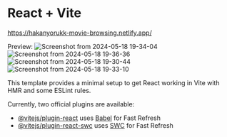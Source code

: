 # React + Vite

https://hakanyorukk-movie-browsing.netlify.app/

Preview:
![Screenshot from 2024-05-18 19-34-04](https://github.com/hakanyorukk/movie-browsing/assets/125490544/fb85330e-f464-43d8-9c33-da2dda19a898)
![Screenshot from 2024-05-18 19-36-36](https://github.com/hakanyorukk/movie-browsing/assets/125490544/a43ab096-17e5-46bb-aed6-42c3a8cd7b4a)
![Screenshot from 2024-05-18 19-30-44](https://github.com/hakanyorukk/movie-browsing/assets/125490544/c2600a24-af96-447f-9af8-9e83627c9011)
![Screenshot from 2024-05-18 19-33-10](https://github.com/hakanyorukk/movie-browsing/assets/125490544/d634b5b3-cecb-45c7-845c-601af44df978)




This template provides a minimal setup to get React working in Vite with HMR and some ESLint rules.

Currently, two official plugins are available:

- [@vitejs/plugin-react](https://github.com/vitejs/vite-plugin-react/blob/main/packages/plugin-react/README.md) uses [Babel](https://babeljs.io/) for Fast Refresh
- [@vitejs/plugin-react-swc](https://github.com/vitejs/vite-plugin-react-swc) uses [SWC](https://swc.rs/) for Fast Refresh
